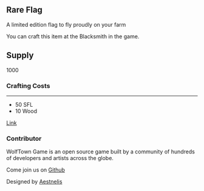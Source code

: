 ## Rare Flag

A limited edition flag to fly proudly on your farm

You can craft this item at the Blacksmith in the game.

## Supply

1000

### Crafting Costs

---

- 50 SFL
- 10 Wood

[Link](https://docs.sunflower-land.com/crafting-guide)

### Contributor

WolfTown Game is an open source game built by a community of hundreds of developers and artists across the globe.

Come join us on [Github](https://github.com/sunflower-land/sunflower-land)

Designed by [Aestnelis](https://twitter.com/containsapathy)
